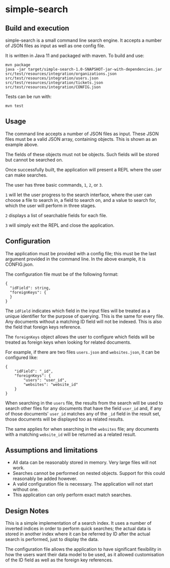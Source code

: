 simple-search
==============

Build and execution
-------------

simple-search is a small command line search engine. It accepts a number of JSON files as input as well as one config
file.

It is written in Java 11 and packaged with maven. To build and use:

```
mvn package
java -jar target/simple-search-1.0-SNAPSHOT-jar-with-dependencies.jar src/test/resources/integration/organizations.json src/test/resources/integration/users.json src/test/resources/integration/tickets.json src/test/resources/integration/CONFIG.json
```

Tests can be run with:

`mvn test`

Usage
-----------
The command line accepts a number of JSON files as input. These JSON files must be a valid JSON array, containing
objects. This is shown as an example above.

The fields of these objects must not be objects. Such fields will be stored but cannot be searched on.

Once successfully built, the application will present a REPL where the user can make searches.

The user has three basic commands, `1`, `2`, or `3`.

`1` will let the user progress to the search interface, where the user can choose a file to search in, a field to search
on, and a value to search for, which the user will perform in three stages.

`2` displays a list of searchable fields for each file.

`3` will simply exit the REPL and close the application.

Configuration
----------

The application must be provided with a config file; this must be the last argument provided in the command line. In the
above example, it is CONFIG.json.

The configuration file must be of the following format:

```
{
  "idField": string,
  "foreignKeys": {
  }
}
```

The `idField` indicates which field in the input files will be treated as a unique identifier for the purpose of
querying. This is the same for every file. Any documents without a matching ID field will not be indexed. This is also
the field that foreign keys reference.

The `foreignKeys` object allows the user to configure which fields will be treated as foreign keys when looking for
related documents.

For example, if there are two files `users.json` and `websites.json`, it can be configured like:

```
{
    "idField": "_id",
    "foreignKeys": {
        "users": "user_id",
        "websites": "website_id"
    }
}
```

When searching in the `users` file, the results from the search will be used to search other files for any documents
that have the field `user_id` and, if any of those documents' `user_id` matches any of the `_id` field in the result
set, those documents will be displayed too as related results.

The same applies for when searching in the `websites` file; any documents with a matching `website_id`
will be returned as a related result.

Assumptions and limitations
---------

- All data can be reasonably stored in memory. Very large files will not work.
- Searches cannot be performed on nested objects. Support for this could reasonably be added however.
- A valid configuration file is necessary. The application will not start without one.
- This application can only perform exact match searches.

Design Notes
--------
This is a simple implementation of a search index. It uses a number of inverted indices in order to perform quick
searches; the actual data is stored in another index where it can be referred by ID after the actual search is
performed, just to display the data.

The configuration file allows the application to have significant flexibility in how the users want their data model to
be used, as it allowed customisation of the ID field as well as the foreign key references.